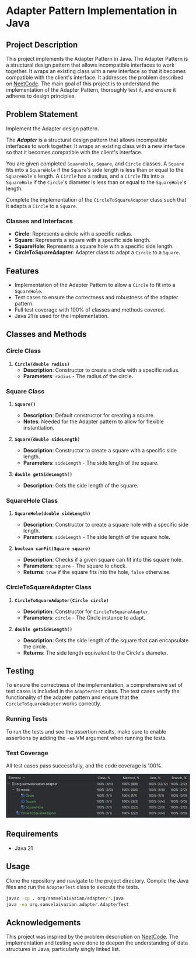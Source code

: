# Adapter Pattern Implementation in Java

## Project Description

This project implements the Adapter Pattern in Java. 
The Adapter Pattern is a structural design pattern that allows incompatible interfaces to work together. 
It wraps an existing class with a new interface so that it becomes compatible with the client's interface.
It addresses the problem described on [NeetCode](https://neetcode.io/problems/adapter).
The main goal of this project is to understand the implementation of the Adapter Pattern, 
thoroughly test it, and ensure it adheres to design principles.

## Problem Statement

Implement the Adapter design pattern.

The **_Adapter_** is a structural design pattern that allows incompatible interfaces to work together. 
It wraps an existing class with a new interface so that it becomes compatible with the client's interface.

You are given completed `SquareHole`, `Square`, and `Circle` classes. 
A `Square` fits into a `SquareHole` if the `Square`'s side length is less than or equal to the `SquareHole`'s length. 
A `Circle` has a radius, and a `Circle` fits into a `SquareHole` 
if the `Circle`'s diameter is less than or equal to the `SquareHole`'s length.

Complete the implementation of the `CircleToSquareAdapter` class such that it adapts a `Circle` to a `Square`.

### Classes and Interfaces

- **Circle**: Represents a circle with a specific radius.
- **Square**: Represents a square with a specific side length.
- **SquareHole**: Represents a square hole with a specific side length.
- **CircleToSquareAdapter**: Adapter class to adapt a `Circle` to a `Square`.

## Features

- Implementation of the Adapter Pattern to allow a `Circle` to fit into a `SquareHole`.
- Test cases to ensure the correctness and robustness of the adapter pattern.
- Full test coverage with 100% of classes and methods covered.
- Java 21 is used for the implementation.

## Classes and Methods

### Circle Class

1. **`Circle(double radius)`**
   - **Description**: Constructor to create a circle with a specific radius.
   - **Parameters**: `radius` - The radius of the circle.

### Square Class

1. **`Square()`**
   - **Description**: Default constructor for creating a square.
   - **Notes**: Needed for the Adapter pattern to allow for flexible instantiation.

2. **`Square(double sideLength)`**
   - **Description**: Constructor to create a square with a specific side length.
   - **Parameters**: `sideLength` - The side length of the square.

3. **`double getSideLength()`**
   - **Description**: Gets the side length of the square.

### SquareHole Class

1. **`SquareHole(double sideLength)`**
   - **Description**: Constructor to create a square hole with a specific side length.
   - **Parameters**: `sideLength` - The side length of the square hole.

2. **`boolean canFit(Square square)`**
   - **Description**: Checks if a given square can fit into this square hole.
   - **Parameters**: `square` - The square to check.
   - **Returns**: `true` if the square fits into the hole, `false` otherwise.

### CircleToSquareAdapter Class

1. **`CircleToSquareAdapter(Circle circle)`**
   - **Description**: Constructor for `CircleToSquareAdapter`.
   - **Parameters**: `circle` - The Circle instance to adapt.

2. **`double getSideLength()`**
   - **Description**: Gets the side length of the square that can encapsulate the circle.
   - **Returns**: The side length equivalent to the Circle's diameter.

## Testing

To ensure the correctness of the implementation, 
a comprehensive set of test cases is included in the `AdapterTest` class. 
The test cases verify the functionality of the adapter pattern 
and ensure that the `CircleToSquareAdapter` works correctly.

### Running Tests

To run the tests and see the assertion results, 
make sure to enable assertions by adding the `-ea` VM argument when running the tests.

### Test Coverage

All test cases pass successfully, and the code coverage is 100%.

![test_cases_coverage.png](assets/test_cases_coverage.png)

## Requirements

- Java 21

## Usage

Clone the repository and navigate to the project directory. 
Compile the Java files and run the `AdapterTest` class to execute the tests.

```bash
javac -cp . org/samvelaivazian/adapter/*.java
java -ea org.samvelaivazian.adapter.AdapterTest
```

## Acknowledgements
This project was inspired by the problem description on [NeetCode](https://neetcode.io/).
The implementation and testing were done to deepen the understanding of data structures in Java,
particularly singly linked list.